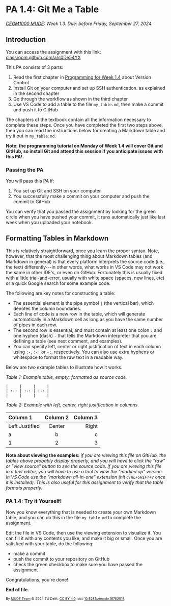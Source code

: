 # PA 1.4: Git Me a Table

*[CEGM1000 MUDE](http://mude.citg.tudelft.nl/): Week 1.3. Due: before Friday, September 27, 2024.*

## Introduction

You can access the assignment with this link: [classroom.github.com/a/s0De54YX](https://classroom.github.com/a/s0De54YX)

This PA consists of 3 parts:

1. Read the first chapter in [Programming for Week 1.4](https://mude.citg.tudelft.nl/2024/book/programming/week_1_4.html) about Version Control
2. Install Git on your computer and set up SSH authentication. as explained in the second chapter
3. Go through the workflow as shown in the third chapter
4. Use VS Code to add a table to the file `my_table.md`, then make a commit and push it to GitHub

The chapters of the textbook contain all the information necessary to complete these steps. Once you have completed the first two steps above, then you can read the instructions below for creating a Markdown table and try it out in `my_table.md`.

**Note: the programming tutorial on Monday of Week 1.4 will cover Git and GitHub, so install Git and attend this session if you anticipate issues with this PA!**

### Passing the PA

You will pass this PA if:
1. You set up Git and SSH on your computer
2. You successfully make a commit on your computer and push the commit to GitHub

You can verify that you passed the assignment by looking for the green circle when you have pushed your commit, it runs automatically just like last week when you uploaded your notebook.

## Formatting Tables in Markdown

This is relatively straightforward, once you learn the proper syntax. Note, however, that the most challenging thing about Markdown tables (and Markdown in general) is that every platform interprets the source code (i.e., the text) differently---in other words, what works in VS Code may not work the same in other IDE's, or even on GitHub. Fortunately this is usually fixed with a little trial-and-error, usually with white space (spaces, new lines, etc) or a quick Google search for some example code.

The following are key notes for constructing a table:
- The essential element is the pipe symbol `|` (the vertical bar), which denotes the column boundaries.
- Each line of code is a new row in the table, which will generate automatically in a Markdown cell as long as you have the same number of pipes in each row.
- The second row is essential, and must contain at least one colon `:` and one hyphen (dash) `-` that tells the Markdown interpreter that you are defining a table (see next comment, and examples).
- You can specify left, center or right justification of text in each column using `:-`, `:-:` or `-:`, respectively. You can also use extra hyphens or whitespace to format the raw text in a readable way.

Below are two example tables to illustrate how it works.

_Table 1: Example table, empty; formatted as source code._

```
|     |     |     |
| :-: | :-: | :-: |
|     |     |     |
```

_Table 2: Example with left, center, right justification in columns._

| Column 1 | Column 2 | Column 3 |
| :- | :-: | -: |
| Left Justified | Center | Right |
| a | b | c |
| 1 | 2 | 3 |

**Note about viewing the examples:** _if you are viewing this file on GitHub, the tables above probably display properly, and you will have to click the "raw" or "view source" button to see the source code. If you are viewing this file in a text editor, you will have to use a tool to view the "marked up" version. In VS Code use the "markdown all-in-one" extension (hit `CTRL+SHIFT+V` once it is installed). This is also useful for this assignment to verify that the table formats properly._

### PA 1.4: Try it Yourself!

Now you know everything that is needed to create your own Markdown table, and you can do this in the file `my_table.md` to complete the assignment.

Edit the file in VS Code, then use the viewing extension to visualize it. You can fill it with any contents you like, and make it big or small. Once you are satisfied with your table, do the following:
- make a commit
- push the commit to your repository on GitHub
- check the green checkbox to make sure you have passed the assignment

Congratulations, you're done!

**End of file.**

<span style="font-size: 75%">
By <a rel="MUDE" href="http://mude.citg.tudelft.nl/">MUDE Team</a> &copy; 2024 TU Delft. <a rel="license" href="http://creativecommons.org/licenses/by/4.0/">CC BY 4.0</a>. doi: <a rel="Zenodo DOI" href="https://doi.org/10.5281/zenodo.16782515">10.5281/zenodo.16782515</a>.